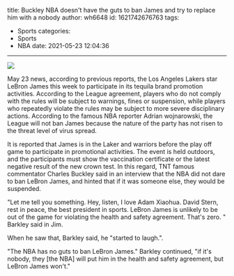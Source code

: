 title: Buckley  NBA doesn't have the guts to ban James and try to replace him with a nobody
author: wh6648
id: 1621742676763
tags: 
- Sports
categories: 
- Sports
- NBA
date: 2021-05-23 12:04:36
---
![](https://p9.itc.cn/q_70/images01/20210523/6ee9d78b12f6420bb780116835b7e6aa.jpeg)


May 23 news, according to previous reports, the Los Angeles Lakers star LeBron James this week to participate in its tequila brand promotion activities. According to the League agreement, players who do not comply with the rules will be subject to warnings, fines or suspension, while players who repeatedly violate the rules may be subject to more severe disciplinary actions. According to the famous NBA reporter Adrian wojnarowski, the League will not ban James because the nature of the party has not risen to the threat level of virus spread.

It is reported that James is in the Laker and warriors before the play off game to participate in promotional activities. The event is held outdoors, and the participants must show the vaccination certificate or the latest negative result of the new crown test. In this regard, TNT famous commentator Charles Buckley said in an interview that the NBA did not dare to ban LeBron James, and hinted that if it was someone else, they would be suspended.

"Let me tell you something. Hey, listen, I love Adam Xiaohua. David Stern, rest in peace, the best president in sports. LeBron James is unlikely to be out of the game for violating the health and safety agreement. That's zero. " Barkley said in Jim.

When he saw that, Barkley said, he "started to laugh.".

"The NBA has no guts to ban LeBron James." Barkley continued, "if it's nobody, they [the NBA] will put him in the health and safety agreement, but LeBron James won't."

